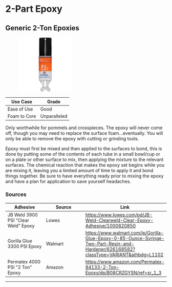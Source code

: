 # 2-Part Epoxy

## Generic 2-Ton Epoxies

<div align="left"><figure><img src="../../../.gitbook/assets/Untitled-1 (10).jpg" alt="" width="169"><figcaption></figcaption></figure></div>

| Use Case     | Grade        |
| ------------ | ------------ |
| Ease of Use  | Good         |
| Foam to Core | Unparalleled |

Only worthwhile for pommels and crosspieces. The epoxy will never come off, though you may need to replace the surface foam...eventually. You will only be able to remove the epoxy with cutting or grinding tools.

Epoxy must first be mixed and then applied to the surfaces to bond, this is done by putting some of the contents of each tube in a small bowl/cup or on a plate or other surface to mix, then applying the mixture to the relevant surfaces. The chemical reaction that makes the epoxy set begins while you are mixing it, leaving you a limited amount of time to apply it and bond things together. Be sure to have everything ready prior to mixing the epoxy and have a plan for application to save yourself headaches.

### Sources

<table><thead><tr><th width="170">Adhesive</th><th width="191">Source</th><th>Link</th></tr></thead><tbody><tr><td>JB Weld 3900 PSI "Clear Weld" Epoxy</td><td>Lowes</td><td><a href="https://www.lowes.com/pd/JB-Weld-Clearweld-Clear-Epoxy-Adhesive/1000820850">https://www.lowes.com/pd/JB-Weld-Clearweld-Clear-Epoxy-Adhesive/1000820850</a></td></tr><tr><td>Gorilla Glue 3300 PSI Epoxy</td><td>Walmart</td><td><a href="https://www.walmart.com/ip/Gorilla-Glue-Epoxy-0-85-Ounce-Syringe-Two-Part-Resin-and-Hardener/626168582?classType=VARIANT&#x26;athbdg=L1102">https://www.walmart.com/ip/Gorilla-Glue-Epoxy-0-85-Ounce-Syringe-Two-Part-Resin-and-Hardener/626168582?classType=VARIANT&#x26;athbdg=L1102</a></td></tr><tr><td>Permatex 4000 PSI "2 Ton" Epoxy</td><td>Amazon</td><td><a href="https://www.amazon.com/Permatex-84133-2-Ton-Epoxy/dp/B08CRZGYSN/ref=sr_1_3">https://www.amazon.com/Permatex-84133-2-Ton-Epoxy/dp/B08CRZGYSN/ref=sr_1_3</a></td></tr></tbody></table>

***

